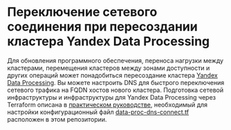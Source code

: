 # Переключение сетевого соединения при пересоздании кластера Yandex Data Processing

Для обновления программного обеспечения, переноса нагрузки между кластерами, перемещения кластеров между зонами доступности и других операций может понадобиться пересоздание кластера [Yandex Data Processing](https://yandex.cloud/ru/docs/data-proc). Вы можете настроить DNS для быстрого переключения сетевого трафика на FQDN хостов нового кластера. Подготовка сетевой инфраструктуры и инфраструктуры для Yandex Data Processing через Terraform описана в [практическом руководстве](https://yandex.cloud/ru/docs/data-proc/tutorials/reconnect-network), необходимый для настройки конфигурационный файл [data-proc-dns-connect.tf](data-proc-dns-connect.tf) расположен в этом репозитории.

